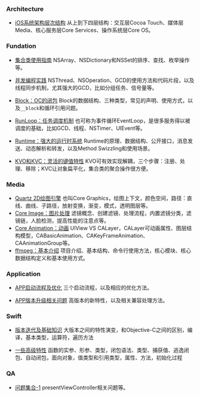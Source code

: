 ### Architecture

- [iOS系统架构层次结构](https://github.com/Walkerant/Study/tree/master/ios/md/architecture.md) 从上到下四层结构：交互层Cocoa Touch、媒体层Media、核心服务层Core Services、操作系统层Core OS。

### Fundation

- [集合类使用指南](https://github.com/Walkerant/Study/tree/master/ios/md/collection.md) NSArray、NSDictionary和NSSet的排序、查找、枚举操作等。

- [并发编程实践](https://github.com/Walkerant/Study/tree/master/ios/md/concurrent.md) NSThread、NSOperation、GCD的使用方法和代码片段，以及线程同步机制，尤其强大的GCD，比如分组任务、信号量等。

- [Block：OC的闭包](https://github.com/Walkerant/Study/tree/master/ios/md/block.md) Block的数据结构、三种类型，常见的声明、使用方式，以及`__block`和循环引用问题。

- [RunLoop：任务调度机制](https://github.com/Walkerant/Study/tree/master/ios/md/runloop.md) 也可称为事件循环EventLoop，是很多服务得以被调度的基础，比如GCD、线程、NSTimer、UIEvent等。

- [Runtime：强大的运行时系统](https://github.com/Walkerant/Study/tree/master/ios/md/runtime.md) Runtime的原理、数据结构、公开接口，消息发送、动态解析和转发，以及Method Swizzling和使用场景。

- [KVO和KVC：灵活的键值特性](https://github.com/Walkerant/Study/tree/master/ios/md/kvo-kvc.md) KVO可有效实现解耦，三个步骤：注册、处理、移除；KVC让对象扁平化，集合类的聚合操作很方便。

### Media

- [Quartz 2D绘图引擎](https://github.com/Walkerant/Study/tree/master/ios/md/quartz.md) 也叫Core Graphics，绘图上下文，颜色空间，路径：直线、曲线、子路径，放射变换，渐变，模式，透明图层等。
- [Core Image：图片处理](https://github.com/Walkerant/Study/tree/master/ios/md/core-image.md) 滤镜概念、创建滤镜、处理流程，内置滤镜分类，滤镜链，人脸检测，提高性能的注意点等。
- [Core Animation：动画](https://github.com/Walkerant/Study/tree/master/ios/md/core-animation.md) UIView VS CALayer，CALayer可动画属性、图层结构模型，CABasicAnimation、CAKeyFrameAnimation、CAAnimationGroup等。
- [ffmpeg：基本介绍](https://github.com/Walkerant/Study/tree/master/ios/md/avf-ffmpeg.md) 项目介绍、基本结构、命令行使用方法，核心模块、核心数据结构定义和基本使用方式。

### Application

- [APP启动流程及优化](https://github.com/Walkerant/Study/tree/master/ios/md/launch.md) 三个启动流程，以及相应的优化方法。

- [APP版本升级相关问题](https://github.com/Walkerant/Study/tree/master/ios/md/version.md) 高版本的新特性，以及相关兼容处理方法。

### Swift

- [版本迭代及基础知识](https://github.com/Walkerant/Study/tree/master/ios/md/swift-overview.md) 大版本之间的特性演变，和Objective-C之间的区别，编译，基本类型，运算符，遍历方法

- [一些高级特性](https://github.com/Walkerant/Study/tree/master/ios/md/swift-advanced.md) 函数的实参、形参、类型，闭包语法、类型、捕获值、逃逸闭包、自动闭包，面向对象，值类型和引用类型，属性、方法，初始化过程

### QA

- [问题集合-1](https://github.com/Walkerant/Study/tree/master/ios/md/qa-1.md) presentViewController相关问题等。